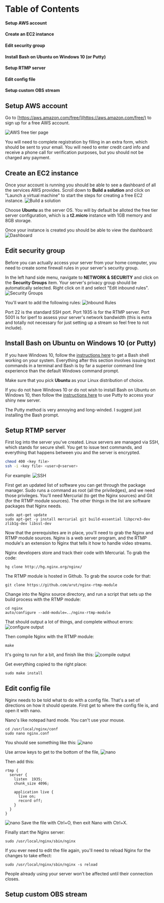 # Table of Contents
#### Setup AWS account
#### Create an EC2 instance
#### Edit security group
#### Install Bash on Ubuntu on Windows 10 (or Putty)
#### Setup RTMP server
#### Edit config file
#### Setup custom OBS stream

## Setup AWS account
Go to [https://aws.amazon.com/free/](https://aws.amazon.com/free/) to sign up for a free AWS account.

![AWS free tier page](https://serrintine.github.io/StreamDoc/img/awsfreetier.png "AWS free tier page")

You will need to complete registration by filling in an extra form, which should be sent to your email. You will need to enter credit card info and receive a phone call for verification purposes, but you should not be charged any payment.

## Create an EC2 instance
Once your account is running you should be able to see a dashboard of all the services AWS provides. Scroll down to **Build a solution** and click on "Launch a virtual machine" to start the steps for creating a free EC2 instance.
![Build a solution](https://serrintine.github.io/StreamDoc/img/buildasolution.png "Build a solution")

Choose **Ubuntu** as the server OS. You will by default be alloted the free tier server configuration, which is a **t2.micro** instance with 1GB memory and 8GB storage.

Once your instance is created you should be able to view the dashboard:
![Dashboard](https://serrintine.github.io/StreamDoc/img/ec2dashboard.png "Dashboard")

## Edit security group
Before you can actually access your server from your home computer, you need to create some firewall rules in your server's security group.

In the left hand side menu, navigate to **NETWORK & SECURITY** and click on the **Security Groups** item. Your server's privacy group should be automatically selected. Right click on it and select "Edit inbound rules".
![Security Groups](https://serrintine.github.io/StreamDoc/img/securitygroups.png "Security Groups")

You'll want to add the following rules:
![Inbound Rules](https://serrintine.github.io/StreamDoc/img/inboundrules.png "Inbound Rules")

Port 22 is the standard SSH port. Port 1935 is for the RTMP server. Port 5001 is for iperf to assess your server's network bandwidth (this is extra and totally not necessary for just setting up a stream so feel free to not include).

## Install Bash on Ubuntu on Windows 10 (or Putty)
If you have Windows 10, follow the [instructions here](https://msdn.microsoft.com/en-us/commandline/wsl/install_guide) to get a Bash shell working on your system. Everything after this section involves issuing text commands in a terminal and Bash is by far a superior command line experience than the default Windows command prompt.

Make sure that you pick **Ubuntu** as your Linux distribution of choice.

If you do not have Windows 10 or do not wish to install Bash on Ubuntu on Windows 10, then follow the [instructions here](http://docs.aws.amazon.com/AWSEC2/latest/UserGuide/putty.html) to use Putty to access your shiny new server.

The Putty method is very annoying and long-winded. I suggest just installing the Bash prompt.

## Setup RTMP server
First log into the server you've created. Linux servers are managed via SSH, which stands for secure shell. You get to issue text commands, and everything that happens between you and the server is encrypted. 
```bash
chmod 400 <key file>
ssh -i <key file> <user>@<server>
```
For example:
![SSH](https://serrintine.github.io/StreamDoc/img/ssh.png "SSH")

First get an updated list of software you can get through the package manager. Sudo runs a command as root (all the priviledges), and we need those privileges. You'll need Mercurial (to get the Nginx sources) and Git (for the RTMP module sources). The other things in the list are software packages that Nginx needs.

```
sudo apt-get update
sudo apt-get -y install mercurial git build-essential libpcre3-dev zlib1g-dev libssl-dev
```

Now that the prerequisites are in place, you'll need to grab the Nginx and RTMP module sources. Nginx is a web server program, and the RTMP module's an extension to Nginx that tells it how to handle video streams. 

Nginx developers store and track their code with Mercurial. To grab the code:
```
hg clone http://hg.nginx.org/nginx/
```

The RTMP module is hosted in Github. To grab the source code for that:
```
git clone https://github.com/arut/nginx-rtmp-module
```

Change into the Nginx source directory, and run a script that sets up the build process with the RTMP module:
```
cd nginx
auto/configure --add-module=../nginx-rtmp-module
```
That should output a lot of things, and complete without errors:
![configure output](https://serrintine.github.io/StreamDoc/img/postconfig.png "configure output")

Then compile Nginx with the RTMP module:
```
make
```
It's going to run for a bit, and finish like this:
![compile output](https://serrintine.github.io/StreamDoc/img/compiledone.png "compile output")

Get everything copied to the right place:
```
sudo make install
```

## Edit config file
Nginx needs to be told what to do with a config file. That's a set of directions on how it should operate. First get to where the config file is, and open it with nano.

Nano's like notepad hard mode. You can't use your mouse.
```
cd /usr/local/nginx/conf
sudo nano nginx.conf
```
You should see something like this:
![nano](https://serrintine.github.io/StreamDoc/img/nginxconfwithnano.png "nano")

Use arrow keys to get to the bottom of the file,
![nano](https://serrintine.github.io/StreamDoc/img/nanoconfbottom.png "nano")

Then add this:
```
rtmp {
  server {
    listen  1935;
    chunk_size 4096;

    application live {
      live on;
      record off;
    }
  }
}
```
![nano](https://serrintine.github.io/StreamDoc/img/editedconf.png "nano")
Save the file with Ctrl+O, then exit Nano with Ctrl+X.

Finally start the Nginx server:
```
sudo /usr/local/nginx/sbin/nginx
```

If you ever need to edit the file again, you'll need to reload Nginx for the changes to take effect:
```
sudo /usr/local/nginx/sbin/nginx -s reload
```
People already using your server won't be affected until their connection closes.

## Setup custom OBS stream
